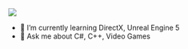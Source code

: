 <img src="https://capsule-render.vercel.app/api?type=waving&color=auto&height=300&section=header&text=Hi%20there%20my%20name%20is%20Jay%20Wong&desc=I%am%a%game%developer%and%software%engineer&fontSize=50&animation=fadeIn&"/>

- 🌱 I’m currently learning DirectX, Unreal Engine 5 
- 💬 Ask me about C#, C++, Video Games


